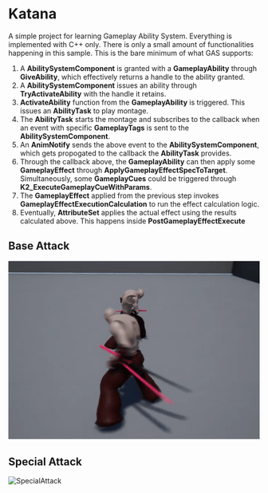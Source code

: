# Katana
A simple project for learning Gameplay Ability System. Everything is implemented with C++ only.
There is only a small amount of functionalities happening in this sample. This is the bare minimum of what GAS supports:

1. A **AbilitySystemComponent** is granted with a **GameplayAbility** through **GiveAbility**, which effectively returns a handle to the ability granted. 
2. A **AbilitySystemComponent** issues an ability through **TryActivateAbility** with the handle it retains.
3. **ActivateAbility** function from the **GameplayAbility** is triggered. This issues an **AbilityTask** to play montage.
4. The **AbilityTask** starts the montage and subscribes to the callback when an event with specific **GameplayTags** is sent to the **AbilitySystemComponent**.
5. An **AnimNotify** sends the above event to the **AbilitySystemComponent**, which gets propogated to the callback the **AbilityTask** provides.
6. Through the callback above, the **GameplayAbility** can then apply some **GameplayEffect** through **ApplyGameplayEffectSpecToTarget**. Simultaneously, some **GameplayCues** could be triggered through **K2_ExecuteGameplayCueWithParams**.
7. The **GameplayEffect** applied from the previous step invokes **GameplayEffectExecutionCalculation** to run the effect calculation logic.
8. Eventually, **AttributeSet** applies the actual effect using the results calculated above. This happens inside **PostGameplayEffectExecute**
  
## Base Attack
![BaseAttack](Images/BaseAttack.gif)  

## Special Attack
![SpecialAttack](Images/SpecialAttack.gif)  
